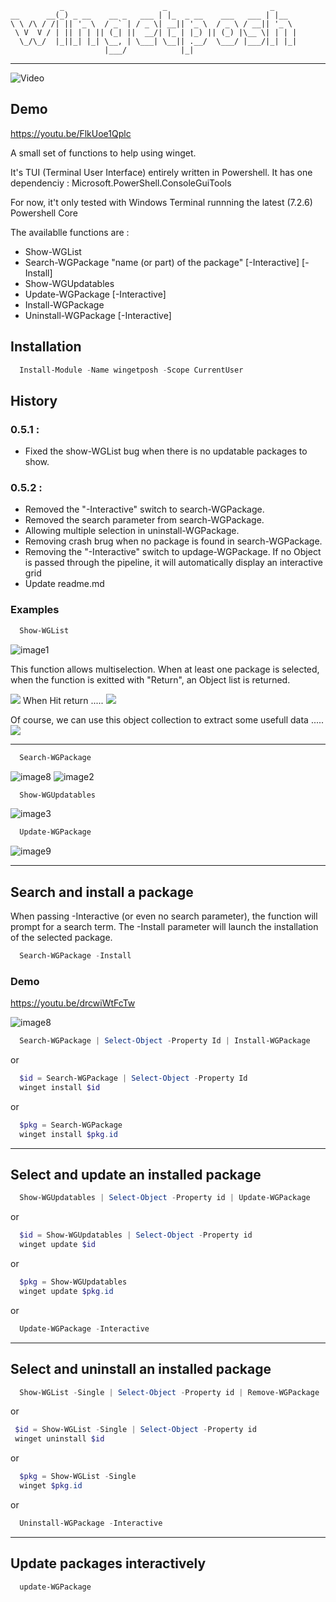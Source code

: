 ```
           _                      _                       _
__      __(_) _ __    __ _   ___ | |_  _ __    ___   ___ | |__
\ \ /\ / /| || '_ \  / _` | / _ \| __|| '_ \  / _ \ / __|| '_ \
 \ V  V / | || | | || (_| ||  __/| |_ | |_) || (_) |\__ \| | | |
  \_/\_/  |_||_| |_| \__, | \___| \__|| .__/  \___/ |___/|_| |_|
                     |___/            |_|
```
***

![Video](https://img.youtube.com/vi/FlkUoe1Qplc/0.jpg)

## Demo
https://youtu.be/FlkUoe1Qplc


A small set of functions to help using winget.

It's TUI (Terminal User Interface) entirely written in Powershell.
It has one dependenciy : Microsoft.PowerShell.ConsoleGuiTools

For now, it't only tested with Windows Terminal runnning the latest (7.2.6) Powershell Core

The availablle functions are :
- Show-WGList
- Search-WGPackage "name (or part) of the package" [-Interactive] [-Install]
- Show-WGUpdatables
- Update-WGPackage [-Interactive]
- Install-WGPackage
- Uninstall-WGPackage [-Interactive]
  
  
## Installation
``` Powershell
  Install-Module -Name wingetposh -Scope CurrentUser
```

## History
### 0.5.1 : 
- Fixed the show-WGList bug when there is no updatable packages to show.
### 0.5.2 : 
- Removed the "-Interactive" switch to search-WGPackage.       
- Removed the search parameter from search-WGPackage.
- Allowing multiple selection in uninstall-WGPackage.
- Removing crash brug when no package is found in search-WGPackage.
- Removing the "-Interactive" switch to updage-WGPackage.  If no Object is passed through the pipeline, it will automatically display an interactive grid
- Update readme.md

### Examples
``` Powershell
  Show-WGList
```
![image1](https://github.com/Yves848/WingetPosh/blob/master/images/img1.png?raw=true)

This function allows multiselection.
When at least one package is selected, when the function is exitted with "Return", an Object list is returned.

![](https://github.com/Yves848/WingetPosh/blob/master/images/img4.png?raw=true)
When Hit return .....
![](https://github.com/Yves848/WingetPosh/blob/master/images/img5.png?raw=true)

Of course, we can use this object collection to extract some usefull data .....
![](https://github.com/Yves848/WingetPosh/blob/master/images/img6.png?raw=true)


***

``` Powershell
  Search-WGPackage
```
![image8](https://github.com/Yves848/WingetPosh/blob/master/images/img8.png?raw=true)
![image2](https://github.com/Yves848/WingetPosh/blob/master/images/img2.png?raw=true)

``` Powershell
  Show-WGUpdatables
```
![image3](https://github.com/Yves848/WingetPosh/blob/master/images/img3.png?raw=true)

```Powershell
  Update-WGPackage
```
![image9](https://raw.githubusercontent.com/Yves848/WingetPosh/master/images/img9.png)

***

## Search and install a package

When passing -Interactive (or even no search parameter), the function will prompt for a search term.
The -Install parameter will launch the installation of the selected package.

``` Powershell
  Search-WGPackage -Install
```
### Demo

https://youtu.be/drcwiWtFcTw

![image8](https://raw.githubusercontent.com/Yves848/WingetPosh/master/images/img8.png)

``` Powershell
  Search-WGPackage | Select-Object -Property Id | Install-WGPackage
```
or
``` Powershell
  $id = Search-WGPackage | Select-Object -Property Id
  winget install $id
```
or
``` Powershell
  $pkg = Search-WGPackage 
  winget install $pkg.id
```

***

## Select and update an installed package
``` Powershell
  Show-WGUpdatables | Select-Object -Property id | Update-WGPackage
```
or
``` Powershell
  $id = Show-WGUpdatables | Select-Object -Property id
  winget update $id
```
or
``` Powershell
  $pkg = Show-WGUpdatables
  winget update $pkg.id
```
or
 
``` Powershell
  Update-WGPackage -Interactive
``` 

***

## Select and uninstall an installed package
``` Powershell
  Show-WGList -Single | Select-Object -Property id | Remove-WGPackage
```

or

``` Powershell
 $id = Show-WGList -Single | Select-Object -Property id
 winget uninstall $id
```

or
``` Powershell
  $pkg = Show-WGList -Single
  winget $pkg.id
```

or 
``` Powershell
  Uninstall-WGPackage -Interactive
```

***
## Update packages interactively
``` Powershell
  update-WGPackage
```
